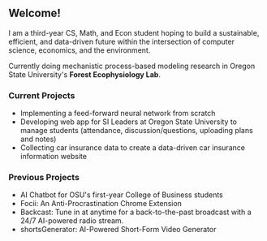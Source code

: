 ## Welcome!

I am a third-year CS, Math, and Econ student hoping to build a sustainable, efficient, and data-driven future within the intersection of computer science, economics, and the environment.

Currently doing mechanistic process-based modeling research in Oregon State University's **Forest Ecophysiology Lab**.

### Current Projects
* Implementing a feed-forward neural network from scratch
* Developing web app for SI Leaders at Oregon State University to manage students (attendance, discussion/questions, uploading plans and notes)
* Collecting car insurance data to create a data-driven car insurance information website

### Previous Projects
* AI Chatbot for OSU's first-year College of Business students
* Focii: An Anti-Procrastination Chrome Extension
* Backcast: Tune in at anytime for a back-to-the-past broadcast with a 24/7 AI-powered radio stream.
* shortsGenerator: AI-Powered Short-Form Video Generator
